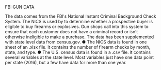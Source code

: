 FBI GUN DATA

The data comes from the FBI's
National Instant Criminal Background
Check System. The NICS is used by to
determine whether a prospective
buyer is eligible to buy firearms or
explosives. Gun shops call into this
system to ensure that each customer
does not have a criminal record or
isn’t otherwise ineligible to make a
purchase. The data has been
supplemented with state level data
from census.gov.
● The NICS data is found in one
sheet of an .xlsx file. It contains
the number of firearm checks by
month, state, and type.
● The U.S. census data is found
in a .csv file. It contains several
variables at the state level. Most
variables just have one data
point per state (2016), but a few
have data for more than one year.

